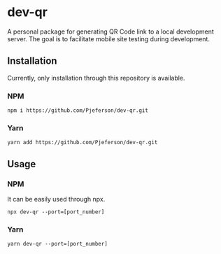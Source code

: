 # dev-qr
A personal package for generating QR Code link to a local development server. The goal is to facilitate mobile site testing during development.

## Installation

Currently, only installation through this repository is available.

### NPM

```
npm i https://github.com/Pjeferson/dev-qr.git
```

### Yarn

```
yarn add https://github.com/Pjeferson/dev-qr.git
```


## Usage

### NPM

It can be easily used through npx.

```
npx dev-qr --port=[port_number]
```

### Yarn

```
yarn dev-qr --port=[port_number]
```
